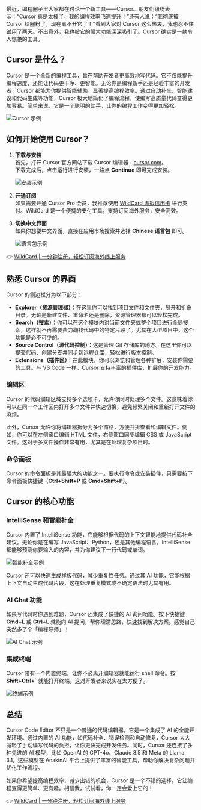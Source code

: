 最近，编程圈子里大家都在讨论一个新工具——Cursor。朋友们纷纷表示：“Cursor 真是太棒了，我的编程效率飞速提升！”还有人说：“我彻底被 Cursor 给圈粉了，现在离不开它了！”看到大家对 Cursor 这么热衷，我也忍不住试用了两天。不出意外，我也被它的强大功能深深吸引了。Cursor 确实是一款令人惊艳的工具。

## Cursor 是什么？

Cursor 是一个全新的编程工具，旨在帮助开发者更高效地写代码。它不仅能提升编程速度，还能让代码更干净、更智能。无论你是编程新手还是经验丰富的开发者，Cursor 都能为你提供智能辅助，显著提高编程效率。通过自动补全、智能建议和代码生成等功能，Cursor 极大地简化了编程流程，使编写高质量代码变得更加容易。简单来说，它是一个聪明的助手，让你的编程工作变得更加轻松。

![Cursor 示例](https://open-ai-blog.oss-cn-nanjing.aliyuncs.com/img/202509131718472.png)

## 如何开始使用 Cursor？

1. **下载与安装**  
   首先，打开 Cursor 官方网站下载 Cursor 编辑器：[cursor.com](https://bit.ly/bewildcard)。  
   下载完成后，点击运行进行安装，一路点 **Continue** 即可完成安装。

   ![安装示例](https://open-ai-blog.oss-cn-nanjing.aliyuncs.com/img/202508302229278.png)

2. **开通订阅**  
   如果需要开通 Cursor Pro 会员，我推荐使用 [WildCard 虚拟信用卡](https://bit.ly/bewildcard) 进行支付。WildCard 是一个便捷的支付工具，支持订阅海外服务，安全高效。

3. **切换中文界面**  
   如果你想要中文界面，直接在应用市场搜索并选择 **Chinese 语言包** 即可。

   ![语言包示例](https://open-ai-blog.oss-cn-nanjing.aliyuncs.com/img/202509131727266.png)

👉 [WildCard | 一分钟注册，轻松订阅海外线上服务](https://bit.ly/bewildcard)

## 熟悉 Cursor 的界面

Cursor 的侧边栏分为以下部分：

- **Explorer（资源管理器）**：在这里你可以找到项目文件和文件夹，展开和折叠目录。无论是新建文件、重命名还是删除，资源管理器都可以轻松完成。
- **Search（搜索）**：你可以在这个模块内对当前文件夹或整个项目进行全局搜索，这样就不再需要费力翻找代码中的特定片段了。尤其在大型项目中，这个功能是必不可少的。
- **Source Control（源代码控制）**：这是管理 Git 存储库的地方。在这里你可以提交代码、创建分支并同步到远程仓库，轻松进行版本控制。
- **Extensions（插件区）**：在此模块，你可以浏览和管理各种扩展，安装你需要的工具。与 VS Code 一样，Cursor 支持丰富的插件库，扩展你的开发能力。

### 编辑区

Cursor 的代码编辑区域支持多个选项卡，允许你同时处理多个文件。这意味着你可以在同一个工作区内打开多个文件并快速切换，避免频繁关闭和重新打开文件的麻烦。

此外，Cursor 允许你将编辑器拆分为多个窗格，方便并排查看和编辑文件。例如，你可以在左侧窗口编辑 HTML 文件，右侧窗口同步编辑 CSS 或 JavaScript 文件。这对于多文件操作非常有用，尤其是在处理复杂项目时。

### 命令面板

Cursor 的命令面板是其最强大的功能之一。要执行命令或安装插件，只需要按下命令面板快捷键（**Ctrl+Shift+P** 或 **Cmd+Shift+P**）。

## Cursor 的核心功能

### IntelliSense 和智能补全

Cursor 内置了 IntelliSense 功能，它能够根据代码的上下文智能地提供代码补全建议。无论你是在编写 JavaScript、Python，还是其他编程语言，IntelliSense 都能够预测你要输入的内容，并为你建议下一行代码或单词。

![智能补全示例](https://open-ai-blog.oss-cn-nanjing.aliyuncs.com/img/202509131754108.gif)

Cursor 还可以快速生成样板代码，减少重复性任务。通过其 AI 功能，它能根据上下文自动生成代码片段，这在处理重复模式或不确定语法时尤其有用。

### AI Chat 功能

如果写代码时你遇到难题，Cursor 还集成了快捷的 AI 询问功能。按下快捷键 **Cmd+L** 或 **Ctrl+L** 就能向 AI 提问，帮你理清思路，快速找到解决方案。感觉自己突然多了个「编程导师」！

![AI Chat 示例](https://open-ai-blog.oss-cn-nanjing.aliyuncs.com/img/202509131757085.png)

### 集成终端

Cursor 带有一个内置终端，让你不必离开编辑器就能运行 shell 命令。按 **Shift+Ctrl+`** 就能打开终端，这对开发者来说实在太方便了。

![终端示例](https://open-ai-blog.oss-cn-nanjing.aliyuncs.com/img/202509131759352.png)

## 总结

Cursor Code Editor 不只是一个普通的代码编辑器，它是一个集成了 AI 的全能开发环境。通过内置的 AI 功能，如代码补全、错误检测和自动修复，Cursor 大大减轻了手动编写代码的负担，让你更快完成开发任务。同时，Cursor 还连接了多种先进的 AI 模型，比如 OpenAI 的 GPT-4o、Claude 3.5 和 Meta 的 Llama 3.1。这些模型在 AnakinAI 平台上提供了丰富的智能工具，帮助你解决复杂问题并优化工作流程。

如果你希望提高编程效率，减少出错的机会，Cursor 是一个不错的选择。它让编程变得更简单、更有趣。相信我，试试看，你一定会爱上它的！

👉 [WildCard | 一分钟注册，轻松订阅海外线上服务](https://bit.ly/bewildcard)